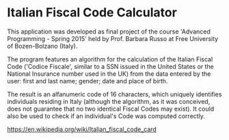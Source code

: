 # Italian Fiscal Code Calculator

This application was developed as final project of the course 'Advanced Programming - Spring 2015' held by Prof. Barbara Russo at Free University of Bozen-Bolzano (Italy).

The program features an algorithm for the calculation of the Italian Fiscal Code ('Codice Fiscale', similar to a SSN issued in the United States or the National Insurance number used in the UK) from the data entered by the user: first and last name; gender; date and place of birth. 

The result is an alfanumeric code of 16 characters, which uniquely identifies individuals residing in Italy (although the algorithm, as it was conceived, does not guarantee that no two identical Fiscal Codes may exist).
It could also be used to check if an individual's Code was computed correctly.

https://en.wikipedia.org/wiki/Italian_fiscal_code_card





